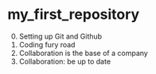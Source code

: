 # my_first_repository
0. Setting up Git and Github
1. Coding fury road
2. Collaboration is the base of a company
3. Collaboration: be up to date 